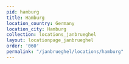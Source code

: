 ```yaml
---
pid: hamburg
title: Hamburg
location_country: Germany
location_city: Hamburg
collection: locations_janbrueghel
layout: locationpage_janbrueghel
order: '060'
permalink: "/janbrueghel/locations/hamburg"
---
```

